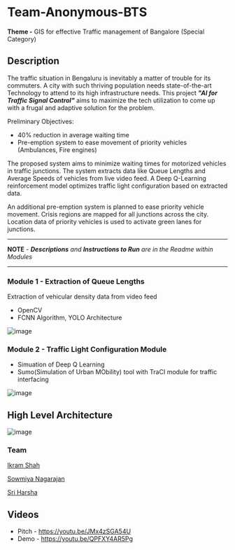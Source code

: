 # Team-Anonymous-BTS

**Theme -** GIS for effective Traffic management of Bangalore (Special Category)

## Description
The traffic situation in Bengaluru is inevitably a matter of trouble for its commuters. A city with such thriving population needs state-of-the-art Technology to attend to its high infrastructure needs. This project ***"AI for Traffic Signal Control"*** aims to maximize the tech utilization to come up with a frugal and adaptive solution for the problem.

Preliminary Objectives:
* 40% reduction in average waiting time 
* Pre-emption system to ease movement of priority vehicles (Ambulances, Fire engines)

The proposed system aims to minimize waiting times for motorized vehicles in traffic junctions. The system extracts data like Queue Lengths and Average Speeds of vehicles from live video feed. A Deep Q-Learning reinforcement model optimizes traffic light configuration based on extracted data. 

An additional pre-emption system is planned to ease priority vehicle movement. Crisis regions are mapped for all junctions across the city. Location data of priority vehicles is used to activate green lanes for junctions.

---

 **NOTE** - ***Descriptions** and **Instructions to Run** are in the Readme within Modules*
 
---

### Module 1 - Extraction of Queue Lengths
Extraction of vehicular density data from video feed
* OpenCV
* FCNN Algorithm, YOLO Architecture

![image](https://drive.google.com/uc?export=view&id=1LSF01xzjeSkr8b-2fLnp1GR_WBotHws8)

### Module 2 - Traffic Light Configuration Module
* Simuation of Deep Q Learning
* Sumo(Simulation of Urban MObility) tool with TraCI module for traffic interfacing

![image](https://drive.google.com/uc?export=view&id=1hf3T5BCFhCVGvVudVU08hUT3EVjC5GVU)

## High Level Architecture
![image](https://drive.google.com/uc?export=view&id=1YkCtWHWrGQzm6zQrEYxtOkGOlyptjRcY)

### Team
[Ikram Shah](https://github.com/ikram-shah)

[Sowmiya Nagarajan](https://github.com/strangest-quark)

[Sri Harsha](https://github.com/muffyharsha)

## Videos
* Pitch - https://youtu.be/JMx4zSGA54U
* Demo - https://youtu.be/QPFXY4AR5Pg
